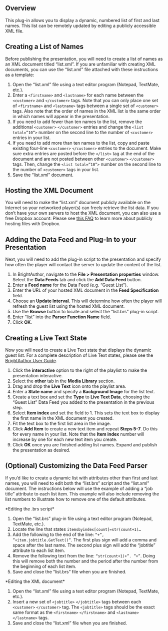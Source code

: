 Overview
--------
<p>This plug-in allows you to display a dynamic, numbered list of first and last names. This list can be remotely updated by editing a publicly accessible XML file. </p>

Creating a List of Names
------------------------

<p>Before publishing the presentation, you will need to create a list of names as an XML document titled “list.xml”. If you are unfamiliar with creating XML documents, you can use the “list.xml” file attached with these instructions as a template:</p>
<ol>
<li>Open the “list.xml” file using a text editor program (Notepad, TextMate, etc.).</li>
<li>Enter a <code>&lt;firstname&gt;</code> and <code>&lt;lastname&gt;</code> for each name between the <code>&lt;customer&gt;</code> and <code>&lt;/customer&gt;</code> tags. Note that you can only place one set of <code>&lt;firstname&gt;</code> and <code>&lt;lastname&gt;</code> tags between a single set of <code>&lt;customer&gt;</code> tags. Also note that the order of names in the XML list is the same order in which names will appear in the presentation.</li>
<li>If you need to add fewer than ten names to the list, remove the additional <code>&lt;customer&gt;</code> <code>&lt;/customer&gt;</code> entries and change the <code>&lt;list total=”10”&gt;</code> number on the second line to the number of <code>&lt;customer&gt;</code> entries in your list.</li>
<li>If you need to add more than ten names to the list, copy and paste existing four-line <code>&lt;customer&gt;</code> <code>&lt;/customer&gt;</code> entries to the document. Make sure extra entries are posted before the <code>&lt;/list&gt;</code> tag at the end of the document and are not posted between other <code>&lt;customer&gt;</code> <code>&lt;/customer&gt;</code> tags. Then, change the <code>&lt;list total=”10”&gt;</code> number on the second line to the number of <code>&lt;customer&gt;</code> tags in your list.</li>
<li>Save the “list.xml” document.</li>
</ol>


Hosting the XML Document
------------------------
<p>You will need to make the “list.xml” document publicly available on the Internet so your networked player(s) can freely retrieve the list data. If you don’t have your own servers to host the XML document, you can also use a free Dropbox account: Please see <a href ="http://support.brightsign.biz/entries/21003508-Can-I-use-a-Dropbox-account-with-my-BrightSign">this FAQ</a> to learn more about publicly hosting files with Dropbox.</p>

Adding the Data Feed and Plug-In to your Presentation
------------------------------------------------------
<p>Next, you will need to add the plug-in script to the presentation and specify how often the player will contact the server to update the content of the list.</p>
<ol>
<li>In BrightAuthor, navigate to the <strong>File > Presentation properties</strong> window. Select the <strong>Data Feeds</strong> tab and click the <strong>Add Data Feed</strong> button.</li>
<li>Enter a <strong>Feed name</strong> for the Data Feed (e.g. “Guest List”).</li>
<li>Enter the URL of your hosted XML document in the <strong>Feed Specification</strong> field.</li>
<li>Choose an <strong>Update Interval</strong>. This will determine how often the player will refresh the guest list using the hosted XML document.</li>
<li>Use the <strong>Browse</strong> button to locate and select the “list.brs” plug-in script.</li>
<li>Enter “list” into the <strong>Parser Function Name</strong> field.</li>
<li>Click <strong>OK</strong>.</li>
</ol>

Creating a Live Text State
--------------------------
<p>Now you will need to create a Live Text state that displays the dynamic guest list. For a complete description of Live Text states, please see the <a href="http://support.brightsign.biz/entries/314526-brightsign-user-guides-troubleshooting">BrightAuthor User Guide</a>.</p>
<ol>
<li>Click the <strong>interactive</strong> option to the right of the playlist to make the presentation interactive.</li>
<li>Select the <strong>other</strong> tab in the <strong>Media Library</strong> section.</li>
<li>Drag and drop the <strong>Live Text</strong> icon onto the playlist area.</li>
<li>Enter a <strong>State name</strong> and specify a <strong>Background Image</strong> for the list text.</li>
<li>Create a text box and set the <strong>Type</strong> to <strong>Live Text Data</strong>, choosing the “Guest List” Data Feed you added to the presentation in the previous step.</li>
<li>Select <strong>Item index</strong> and set the field to 1. This sets the text box to display the first name in the XML document you created.</li>
<li>Fit the text box to the first list area in the image.</li>
<li>Click <strong>Add Item</strong> to create a new text item and repeat <strong>Steps 5-7</strong>. Do this for every name in your list. Note that the <strong>Item index</strong> number will increase by one for each new text item you create.</li>
<li>Click <strong>OK</strong> once you are finished adding list names. Expand and publish the presentation as desired.</li>
</ol>

(Optional) Customizing the Data Feed Parser
-------------------------------------------
<p>If you’d like to create a dynamic list with attributes other than first and last names, you will need to edit both the “list.brs” script and the “list.xml” document. The instructions below will use the example of adding a “job title” attribute to each list item. This example will also include removing the list numbers to illustrate how to remove one of the default attributes.</p>
<p> </p>
*Editing the .brs script*
<ol>
<li>Open the “list.brs” plug-in file using a text editor program (Notepad, TextMate, etc.).</li>
<li>Locate the line that states <code>itemsbyindex[count]=str(count+1)…</code></li>
<li>Add the following to the end of the line: <code>“+”, ”+item.jobtitle.GetText()”</code>. The first plus sign will add a comma and space after the last name. The second plus sign will add the “jobtitle” attribute to each list item.</li>
<li>Remove the following text from the line: <code>“str(count+1)+”. ”+”</code>. Doing this will remove both the number and the period after the number from the beginning of each list item.</li>
<li>Save and close the “list.brs” file when you are finished.</li>
</ol>
<p> </p>
*Editing the XML document*
<ol>
<li>Open the “list.xml” file using a text editor program (Notepad, TextMate, etc.).</li>
<li>Insert a new set of <code>&lt;jobtitle&gt;</code>  <code>&lt;/jobtitle&gt;</code>  tags between each <code>&lt;customer&gt;</code>  <code>&lt;/customer&gt;</code>  tag. The <code>&lt;jobtitle&gt;</code>  tags should be the exact same format as the <code>&lt;firstname&gt;</code> <code>&lt;/firstname&gt;</code>  and <code>&lt;lastname&gt;</code> <code>&lt;/lastname&gt;</code> tags.</li>
<li>Save and close the “list.xml” file when you are finished.</li>
</ol>


